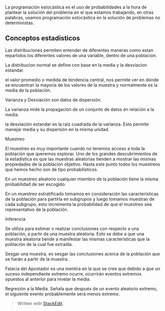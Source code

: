 
La programación estocástica es el uso de probabilidades a la hora de plantear la solución del problema en el que estamos trabajando, en otras palabras, usamos programación estocástica en la solución de problemas no deterministas.

## Conceptos estadísticos

Las distribuciones permiten entender de diferentes maneras como estan repartidos los diferentes valores de una variable, dentro de una poblacion.

La distribucion normal se define con base en la media y la desviacion estandar.

el valor promedio o medida de tendencia central, nos permite ver en dónde se encuentran la mayoría de los valores de la muestra y normalmente es la media de la población.

Varianza y Desviación son datos de dispersión.

La varianza mide la propagación de un conjunto de datos en relación a la media.

la desviación estandar es la raíz cuadrada de la varianza.
Esto permite manejar media y su dispersión en la misma unidad.

Muestreo

El muestreo es muy importante cuando no tenemos acceso a toda la población que queremos explorar. Uno de los grandes descubrimientos de la estadística es que las muestras aleatorias tienden a mostrar las mismas propiedades de la población objetivo. Hasta este punto todos los muestreos que hemos hecho son de tipo probabilísticos.

En un muestreo aleatorio cualquier miembro de la población tiene la misma probabilidad de ser escogido.

En un muestreo estratificado tomamos en consideración las características de la población para partirla en subgrupos y luego tomamos muestras de cada subgrupo, esto incrementa la probabilidad de que el muestreo sea representativo de la población.

Inferencia

Se utiliza para estimar o realizar conclusiones con respecto a una población, a partir de una muestra aleatoria.
Esto se debe a que una muestra aleatoria tiende a manifestar las mismas características que la población de la cual fue extraída.

Sesgar una muestra, es sesgar las conclusiones acerca de la población que se harán a partir de la muestra.

Falacia del Apostador
es una mentira en la que se cree que debido a que un suceso independiente extremo ocurre, ocurrirán eventos extremos opuestos al anterior para nivelar la media.

Regresión a la Media.
Señala que después de un evento aleatorio extremo, el siguiente evento probablemente será menos extremo.





> Written with [StackEdit](https://stackedit.io/).
<!--stackedit_data:
eyJoaXN0b3J5IjpbNTA4NTI2Mzk1XX0=
-->